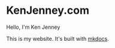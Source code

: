 # KenJenney.com

Hello, I'm Ken Jenney

This is my website. It's built with [mkdocs](https://www.mkdocs.org/getting-started/).

